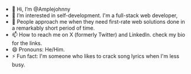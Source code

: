- 👋 Hi, I’m @Amplejohnny
- 👀 I’m interested in self-development. I'm a full-stack web developer,
- 💞️ People approach me when they need first-rate web solutions done in a remarkably short period of time.
- 📫 How to reach me on X (formerly Twitter) and LinkedIn. check my bio for the links.
- 😄 Pronouns: He/Him.
- ⚡ Fun fact: I'm someone who likes to crack song lyrics when I'm less busy.

<!---
Amplejohnny/Amplejohnny is a ✨ special ✨ repository because its `README.md` (this file) appears on your GitHub profile.
You can click the Preview link to take a look at your changes.
--->
